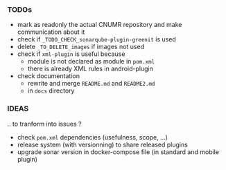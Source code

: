 ### TODOs

- mark as readonly the actual CNUMR repository and make communication about it
- check if `_TODO_CHECK_sonarqube-plugin-greenit` is used
- delete `_TO_DELETE_images` if images not used
- check if `xml-plugin` is useful because
  - module is not declared as module in `pom.xml`
  - there is already XML rules in android-plugin 
- check documentation
  - rewrite and merge `README.md` and `README2.md`
  - in `docs` directory

### IDEAS 
.. to tranform into issues ?

- check `pom.xml` dependencies (usefulness, scope, ...)
- release system (with versionning) to share released plugins
- upgrade sonar version in docker-compose file (in standard and mobile plugin)